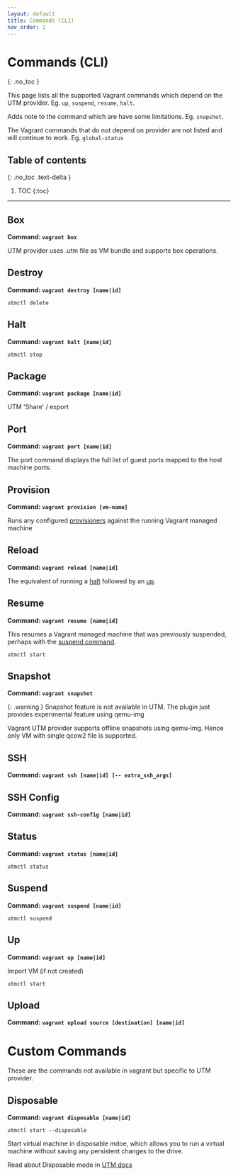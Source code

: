 ```yaml
---
layout: default
title: Commands (CLI)
nav_order: 2
---
```


# Commands (CLI)
{: .no_toc }

This page lists all the supported Vagrant commands which depend on the  UTM provider. Eg. `up`, `suspend`, `resume`, `halt`.

Adds note to the command which are have some limitations. Eg. `snapshot`.

The Vagrant commands that do not depend on provider are not listed and will continue to work. Eg. `global-status`

## Table of contents
{: .no_toc .text-delta }

1. TOC
{:toc}


---

## **Box**

**Command: `vagrant box`**

UTM provider uses .utm file as VM bundle and supports box operations. 

## **Destroy**

**Command: `vagrant destroy [name|id]`**

```utmctl delete```

## **Halt**

**Command: `vagrant halt [name|id]`**

```utmctl stop```

## **Package**

**Command: `vagrant package [name|id]`**

UTM 'Share' / export

## **Port**

**Command: `vagrant port [name|id]`**

The port command displays the full list of guest ports mapped to the host machine ports:



## **Provision**

**Command: `vagrant provision [vm-name]`**

Runs any configured [provisioners](https://developer.hashicorp.com/vagrant/docs/provisioning) against the running Vagrant managed machine



## **Reload**

**Command: `vagrant reload [name|id]`**

The equivalent of running a [halt](https://developer.hashicorp.com/vagrant/docs/cli/halt) followed by an [up](https://developer.hashicorp.com/vagrant/docs/cli/up).



## **Resume**

**Command: `vagrant resume [name|id]`**

This resumes a Vagrant managed machine that was previously suspended, perhaps with the [suspend command](https://developer.hashicorp.com/vagrant/docs/cli/suspend).

```utmctl start```



## **Snapshot**

**Command: `vagrant snapshot`**

{: .warning }
Snapshot feature is not available in UTM. 
The plugin just provides experimental feature using qemu-img 

Vagrant UTM provider supports offline snapshots using 
qemu-img. Hence only VM with single qcow2 file is supported.



## **SSH**

**Command: `vagrant ssh [name|id] [-- extra_ssh_args]`**



## **SSH Config**

**Command: `vagrant ssh-config [name|id]`**



## **Status**

**Command: `vagrant status [name|id]`**

`utmctl status`



## **Suspend**

**Command: `vagrant suspend [name|id]`**

`utmctl suspend`



## **Up**

**Command: `vagrant up [name|id]`**

Import VM (if not created)

`utmctl start`



## **Upload**

**Command: `vagrant upload source [destination] [name|id]`**



# **Custom Commands**

These are the commands not available in vagrant but specific to UTM provider.

## Disposable

**Command: `vagrant disposable [name|id]`**

`utmctl start --disposable`

Start virtual machine in disposable mdoe, which allows you to run a virtual machine without saving any persistent changes to the drive.

Read about Disposable mode in [UTM docs](https://docs.getutm.app/advanced/disposable/)